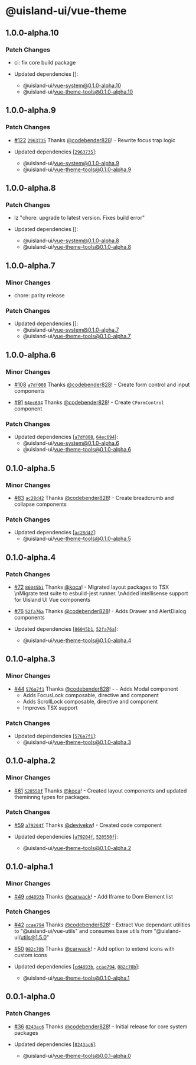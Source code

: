 # @uisland-ui/vue-theme

## 1.0.0-alpha.10

### Patch Changes

- ci: fix core build package

- Updated dependencies []:
  - @uisland-ui/vue-system@0.1.0-alpha.10
  - @uisland-ui/vue-theme-tools@0.1.0-alpha.10

## 1.0.0-alpha.9

### Patch Changes

- [#122](https://github.com/uisland-ui/uisland-ui-vue-next/pull/122) [`2963735`](https://github.com/uisland-ui/uisland-ui-vue-next/commit/29637355d6e37257e7ce43c10851049aba229359) Thanks [@codebender828](https://github.com/codebender828)! - Rewrite focus trap logic

- Updated dependencies [[`2963735`](https://github.com/uisland-ui/uisland-ui-vue-next/commit/29637355d6e37257e7ce43c10851049aba229359)]:
  - @uisland-ui/vue-system@0.1.0-alpha.9
  - @uisland-ui/vue-theme-tools@0.1.0-alpha.9

## 1.0.0-alpha.8

### Patch Changes

- lz "chore: upgrade to latest version. Fixes build error"

- Updated dependencies []:
  - @uisland-ui/vue-system@0.1.0-alpha.8
  - @uisland-ui/vue-theme-tools@0.1.0-alpha.8

## 1.0.0-alpha.7

### Minor Changes

- chore: parity release

### Patch Changes

- Updated dependencies []:
  - @uisland-ui/vue-system@0.1.0-alpha.7
  - @uisland-ui/vue-theme-tools@0.1.0-alpha.7

## 1.0.0-alpha.6

### Minor Changes

- [#108](https://github.com/uisland-ui/uisland-ui-vue-next/pull/108) [`a7df008`](https://github.com/uisland-ui/uisland-ui-vue-next/commit/a7df008af57158fbd9240645d4177cf862ca764d) Thanks [@codebender828](https://github.com/codebender828)! - Create form control and input components

* [#91](https://github.com/uisland-ui/uisland-ui-vue-next/pull/91) [`64ec694`](https://github.com/uisland-ui/uisland-ui-vue-next/commit/64ec694a67bf0932ad8d7569cf4347cd1da48513) Thanks [@codebender828](https://github.com/codebender828)! - Create `CFormControl` component

### Patch Changes

- Updated dependencies [[`a7df008`](https://github.com/uisland-ui/uisland-ui-vue-next/commit/a7df008af57158fbd9240645d4177cf862ca764d), [`64ec694`](https://github.com/uisland-ui/uisland-ui-vue-next/commit/64ec694a67bf0932ad8d7569cf4347cd1da48513)]:
  - @uisland-ui/vue-system@0.1.0-alpha.6
  - @uisland-ui/vue-theme-tools@0.1.0-alpha.6

## 0.1.0-alpha.5

### Minor Changes

- [#83](https://github.com/uisland-ui/uisland-ui-vue-next/pull/83) [`ac28d42`](https://github.com/uisland-ui/uisland-ui-vue-next/commit/ac28d4217c3afb83383801316876f982163c5f5c) Thanks [@codebender828](https://github.com/codebender828)! - Create breadcrumb and collapse components

### Patch Changes

- Updated dependencies [[`ac28d42`](https://github.com/uisland-ui/uisland-ui-vue-next/commit/ac28d4217c3afb83383801316876f982163c5f5c)]:
  - @uisland-ui/vue-theme-tools@0.1.0-alpha.5

## 0.1.0-alpha.4

### Patch Changes

- [#72](https://github.com/uisland-ui/uisland-ui-vue-next/pull/72) [`86045b1`](https://github.com/uisland-ui/uisland-ui-vue-next/commit/86045b1c34a21c05f93015489a461887beffee27) Thanks [@koca](https://github.com/koca)! - Migrated layout packages to TSX \nMigrate test suite to esbuild-jest runner. \nAdded intellisense support for Uisland UI Vue components

* [#76](https://github.com/uisland-ui/uisland-ui-vue-next/pull/76) [`52fa76a`](https://github.com/uisland-ui/uisland-ui-vue-next/commit/52fa76ab461cf53ac619bcab0e591fe525a7a30b) Thanks [@codebender828](https://github.com/codebender828)! - Adds Drawer and AlertDialog components

* Updated dependencies [[`86045b1`](https://github.com/uisland-ui/uisland-ui-vue-next/commit/86045b1c34a21c05f93015489a461887beffee27), [`52fa76a`](https://github.com/uisland-ui/uisland-ui-vue-next/commit/52fa76ab461cf53ac619bcab0e591fe525a7a30b)]:
  - @uisland-ui/vue-theme-tools@0.1.0-alpha.4

## 0.1.0-alpha.3

### Minor Changes

- [#44](https://github.com/uisland-ui/uisland-ui-vue-next/pull/44) [`576a7f1`](https://github.com/uisland-ui/uisland-ui-vue-next/commit/576a7f12c179852ebfd9ee1905764357d7698dd6) Thanks [@codebender828](https://github.com/codebender828)! - - Adds Modal component
  - Adds FocusLock composable, directive and component
  - Adds ScrollLock composable, directive and component
  - Improves TSX support

### Patch Changes

- Updated dependencies [[`576a7f1`](https://github.com/uisland-ui/uisland-ui-vue-next/commit/576a7f12c179852ebfd9ee1905764357d7698dd6)]:
  - @uisland-ui/vue-theme-tools@0.1.0-alpha.3

## 0.1.0-alpha.2

### Minor Changes

- [#61](https://github.com/uisland-ui/uisland-ui-vue-next/pull/61) [`520550f`](https://github.com/uisland-ui/uisland-ui-vue-next/commit/520550f0a233af45d83a5dd49907646422b39eb9) Thanks [@koca](https://github.com/koca)! - Created layout components and updated theminnng types for packages.

### Patch Changes

- [#59](https://github.com/uisland-ui/uisland-ui-vue-next/pull/59) [`a79204f`](https://github.com/uisland-ui/uisland-ui-vue-next/commit/a79204f8a6786fdb6456632350480a14e17ad345) Thanks [@devivekw](https://github.com/devivekw)! - Created code component

- Updated dependencies [[`a79204f`](https://github.com/uisland-ui/uisland-ui-vue-next/commit/a79204f8a6786fdb6456632350480a14e17ad345), [`520550f`](https://github.com/uisland-ui/uisland-ui-vue-next/commit/520550f0a233af45d83a5dd49907646422b39eb9)]:
  - @uisland-ui/vue-theme-tools@0.1.0-alpha.2

## 0.1.0-alpha.1

### Minor Changes

- [#49](https://github.com/uisland-ui/uisland-ui-vue-next/pull/49) [`cd4893b`](https://github.com/uisland-ui/uisland-ui-vue-next/commit/cd4893b6a27df39b59066c6e1d714b3830cf41bd) Thanks [@carwack](https://github.com/carwack)! - Add Iframe to Dom Element list

### Patch Changes

- [#42](https://github.com/uisland-ui/uisland-ui-vue-next/pull/42) [`ccae794`](https://github.com/uisland-ui/uisland-ui-vue-next/commit/ccae794937096c98b50dd5b72ac21856bd0e0e67) Thanks [@codebender828](https://github.com/codebender828)! - Extract Vue dependant utilities to "@uisland-ui/vue-utils" and consumes base utils from "@uisland-ui/utils@1.5.0"

* [#50](https://github.com/uisland-ui/uisland-ui-vue-next/pull/50) [`082c70b`](https://github.com/uisland-ui/uisland-ui-vue-next/commit/082c70b03bd0e07704e1285592f515b3a43073b4) Thanks [@carwack](https://github.com/carwack)! - Add option to extend icons with custom icons

* Updated dependencies [[`cd4893b`](https://github.com/uisland-ui/uisland-ui-vue-next/commit/cd4893b6a27df39b59066c6e1d714b3830cf41bd), [`ccae794`](https://github.com/uisland-ui/uisland-ui-vue-next/commit/ccae794937096c98b50dd5b72ac21856bd0e0e67), [`082c70b`](https://github.com/uisland-ui/uisland-ui-vue-next/commit/082c70b03bd0e07704e1285592f515b3a43073b4)]:
  - @uisland-ui/vue-theme-tools@0.1.0-alpha.1

## 0.0.1-alpha.0

### Patch Changes

- [#36](https://github.com/uisland-ui/uisland-ui-vue-next/pull/36) [`8243ac6`](https://github.com/uisland-ui/uisland-ui-vue-next/commit/8243ac6cdc1ef47e56b3ec2f4635f44396273ee8) Thanks [@codebender828](https://github.com/codebender828)! - Initial release for core system packages

- Updated dependencies [[`8243ac6`](https://github.com/uisland-ui/uisland-ui-vue-next/commit/8243ac6cdc1ef47e56b3ec2f4635f44396273ee8)]:
  - @uisland-ui/vue-theme-tools@0.0.1-alpha.0
